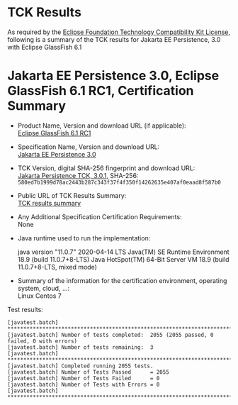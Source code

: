 TCK Results
===========

As required by the
[Eclipse Foundation Technology Compatibility Kit License](https://www.eclipse.org/legal/tck.php),
following is a summary of the TCK results for Jakarta EE Persistence, 3.0 with Eclipse GlassFish 6.1

# Jakarta EE Persistence 3.0, Eclipse GlassFish 6.1 RC1, Certification Summary

- Product Name, Version and download URL (if applicable): <br/>
  [Eclipse GlassFish 6.1 RC1](https://download.eclipse.org/ee4j/glassfish/glassfish-6.1.0-RC1.zip)

- Specification Name, Version and download URL: <br/>
  [Jakarta EE Persistence 3.0](https://jakarta.ee/specifications/persistence/3.0)

- TCK Version, digital SHA-256 fingerprint and download URL: <br/>
  [Jakarta Persistence TCK, 3.0.1](https://download.eclipse.org/ee4j/jakartaee-tck/jakartaee9-eftl/promoted/jakarta-persistence-tck-3.0.1.zip), 
  SHA-256: `580ed7b1999d78ac2443b287c343f37f4f350f14262635e407af0eaad8f587b0`

- Public URL of TCK Results Summary: <br/>
  [TCK results summary](./TCK-Results-6.1-RC1)
  

- Any Additional Specification Certification Requirements: <br/>
  None

- Java runtime used to run the implementation: <br/>

  java version "11.0.7" 2020-04-14 LTS
  Java(TM) SE Runtime Environment 18.9 (build 11.0.7+8-LTS)
  Java HotSpot(TM) 64-Bit Server VM 18.9 (build 11.0.7+8-LTS, mixed mode)

- Summary of the information for the certification environment, operating system, cloud, ...: <br/>
  Linux Centos 7

Test results:

```
[javatest.batch] ********************************************************************************
[javatest.batch] Number of tests completed:  2055 (2055 passed, 0 failed, 0 with errors)
[javatest.batch] Number of tests remaining:  3
[javatest.batch] ********************************************************************************
[javatest.batch] Completed running 2055 tests.
[javatest.batch] Number of Tests Passed      = 2055
[javatest.batch] Number of Tests Failed      = 0
[javatest.batch] Number of Tests with Errors = 0
[javatest.batch] ********************************************************************************
```
